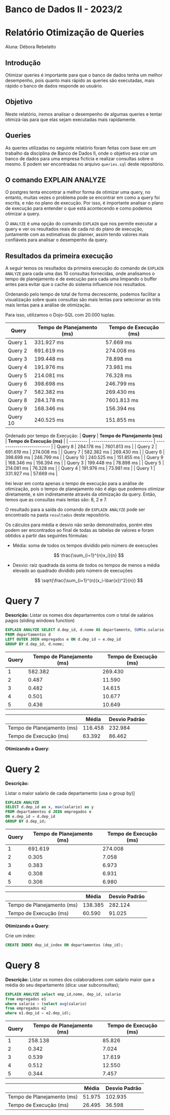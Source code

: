 # Banco de Dados II - 2023/2

# Relatório Otimização de Queries

Aluna: Débora Rebelatto

## Introdução

Otimizar queries é importante para que o banco de dados tenha um melhor desempenho, pois quanto mais rápido as queries são executadas, mais rápido o banco de dados responde ao usuário.

## Objetivo

Neste relatório, iremos analisar o desempenho de algumas queries e tentar otimizá-las para que elas sejam executadas mais rapidamente.

## Queries

As queries utilizadas no seguinte relatório foram feitas com base em um trabalho da disciplina de Banco de Dados II, onde o objetivo era criar um banco de dados para uma empresa fictícia e realizar consultas sobre o mesmo. E podem ser encontradas no arquivo `queries.sql` deste repositório.

## O comando EXPLAIN ANALYZE

O postgres tenta encontrar a melhor forma de otimizar uma query, no entanto, muitas vezes o problema pode se encontrar em como a query foi escrita, e não no plano de execução. Por isso, é importante analisar o plano de execução para entender o que está acontecendo e como podemos otimizar a query.

O `ANALYZE` é uma opção do comando `EXPLAIN` que nos permite executar a query e ver os resultados reais de cada nó do plano de execução, juntamente com as estimativas do planner, assim tendo valores mais confiáveis para analisar o desempenho da query.

## Resultados da primeira execução

A seguir temos os resultados da primeira execução do comando de `EXPLAIN ANALYZE` para cada uma das 10 consultas fornecidas, onde analisamos o tempo de planejamento e de execução para cada uma limpando o buffer antes para evitar que o cache do sistema influencie nos resultados.

Ordenando pelo tempo de total de forma decrescente, podemos facilitar a visualização sobre quais consultas são mais lentas para selecionar as três mais lentas para a análise de otimização.

Para isso, utilizamos o Dojo-SQL com 20.000 tuplas.

| **Query** | **Tempo de Planejamento (ms)** | **Tempo de Execução (ms)** |
| --------- | ------------------------------ | -------------------------- |
| Query 1   | 331.927 ms                     | 57.669 ms                  |
| Query 2   | 691.619 ms                     | 274.008 ms                 |
| Query 3   | 199.448 ms                     | 78.898 ms                  |
| Query 4   | 191.976 ms                     | 73.981 ms                  |
| Query 5   | 214.081 ms                     | 76.328 ms                  |
| Query 6   | 398.698 ms                     | 246.799 ms                 |
| Query 7   | 582.382 ms                     | 269.430 ms                 |
| Query 8   | 284.178 ms                     | 7601.813 ms                |
| Query 9   | 168.346 ms                     | 156.394 ms                 |
| Query 10  | 240.525 ms                     | 151.855 ms                 |

Ordenado por tempo de Execução:
| **Query** | **Tempo de Planejamento (ms)** | **Tempo de Execução (ms)** |
| --------- | ------------------------------ | -------------------------- |
| Query 8 | 284.178 ms | 7601.813 ms |
| Query 2 | 691.619 ms | 274.008 ms |
| Query 7 | 582.382 ms | 269.430 ms |
| Query 6 | 398.698 ms | 246.799 ms |
| Query 10 | 240.525 ms | 151.855 ms |
| Query 9 | 168.346 ms | 156.394 ms |
| Query 3 | 199.448 ms | 78.898 ms |
| Query 5 | 214.081 ms | 76.328 ms |
| Query 4 | 191.976 ms | 73.981 ms |
| Query 1 | 331.927 ms | 57.669 ms |

Irei levar em conta apenas o tempo de execução para a análise de otimização, pois o tempo de planejamento não é algo que podemos otimizar diretamente, e sim indiretamente através da otimização da query. Então, temos que as consultas mais lentas são: 8, 2 e 7.

O resultado para a saída do comando de `EXPLAIN ANALYZE` pode ser encontrado na pasta `resultados` deste repositório.

Os cálculos para média e desvio não serão demonstrados, porém eles podem ser encontrados ao final de todas as tabelas de valores e foram obtidos a partir das seguintes fórmulas:

- Média: soma de todos os tempos dividido pelo número de execuções

  $$
  \frac{\sum_{i=1}^{n}x_i}{n}
  $$

- Desvio: raiz quadrada da soma de todos os tempos de menos a média elevado ao quadrado dividido pelo número de execuções

  $$
  \sqrt{\frac{\sum_{i=1}^{n}(x_i-\bar{x})^2}{n}}
  $$

# Query 7

**Descrição:**
Listar os nomes dos departamentos com o total de salários pagos (sliding windows function)

```sql
EXPLAIN ANALYZE SELECT d.dep_id, d.nome AS departamento, SUM(e.salario) AS "Salario total"
FROM departamentos d
LEFT OUTER JOIN empregados e ON d.dep_id = e.dep_id
GROUP BY d.dep_id, d.nome;
```

| **Query** | **Tempo de Planejamento (ms)** | **Tempo de Execução (ms)** |
| --------- | ------------------------------ | -------------------------- |
| 1         | 582.382                        | 269.430                    |
| 2         | 0.487                          | 11.590                     |
| 3         | 0.482                          | 14.615                     |
| 4         | 0.501                          | 10.677                     |
| 5         | 0.436                          | 10.649                     |

|                            | **Média** | **Desvio Padrão** |
| -------------------------- | --------- | ----------------- |
| Tempo de Planejamento (ms) | 116.458   | 232.984           |
| Tempo de Execução (ms)     | 63.392    | 86.462            |

**Otimizando a Query**:

# Query 2

**Descrição:**

Listar o maior salario de cada departamento (usa o group by)]

```sql
EXPLAIN ANALYZE
SELECT d.dep_id as x, max(salario) as y
FROM departamentos d JOIN empregados e
ON e.dep_id = d.dep_id
GROUP BY d.dep_id;
```

| **Query** | **Tempo de Planejamento (ms)** | **Tempo de Execução (ms)** |
| --------- | ------------------------------ | -------------------------- |
| 1         | 691.619                        | 274.008                    |
| 2         | 0.305                          | 7.058                      |
| 3         | 0.383                          | 6.973                      |
| 4         | 0.308                          | 6.931                      |
| 5         | 0.306                          | 6.980                      |

|                            | **Média** | **Desvio Padrão** |
| -------------------------- | --------- | ----------------- |
| Tempo de Planejamento (ms) | 138.385   | 282.124           |
| Tempo de Execução (ms)     | 60.590    | 91.025            |

**Otimizando a Query**:

Crie um index:

```sql
CREATE INDEX dep_id_index ON departamentos (dep_id);
```

# Query 8

**Descrição:**
Listar os nomes dos colaboradores com salario maior que a média do seu departamento (dica: usar subconsultas);

```sql
EXPLAIN ANALYZE select emp_id,nome, dep_id, salario
from empregados e1
where salario > (select avg(salario)
from empregados e2
where e1.dep_id = e2.dep_id);
```

| **Query** | **Tempo de Planejamento (ms)** | **Tempo de Execução (ms)** |
| --------- | ------------------------------ | -------------------------- |
| 1         | 258.138                        | 85.826                     |
| 2         | 0.342                          | 7.024                      |
| 3         | 0.539                          | 17.619                     |
| 4         | 0.512                          | 12.550                     |
| 5         | 0.344                          | 7.457                      |

|                            | **Média** | **Desvio Padrão** |
| -------------------------- | --------- | ----------------- |
| Tempo de Planejamento (ms) | 51.975    | 102.935           |
| Tempo de Execução (ms)     | 26.495    | 36.598            |
